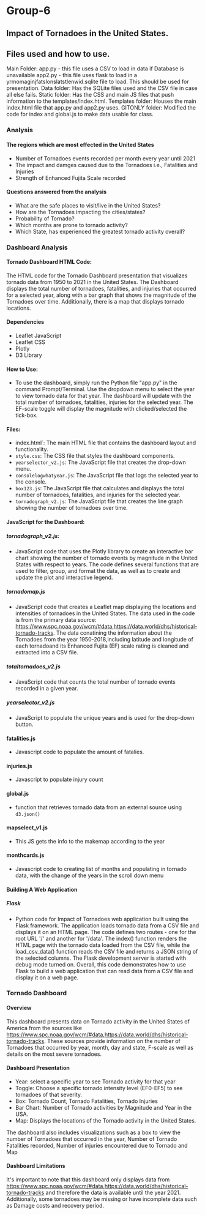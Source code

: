 # Group-6
## Impact of Tornadoes in the United States.

## Files used and how to use.
Main Folder:
app.py - this file uses a CSV to load in data if Database is unavailable
app2.py - this file uses flask to load in a yrmomaginjfatslonslatstlenwid.sqlite file to load. This should be used for presentation.
Data folder:
Has the SQLite files used and the CSV file in case all else fails.
Static folder:
Has the CSS and main JS files that push information to the templates/index.html.
Templates folder:
Houses the main index.html file that app.py and app2.py uses.
GITONLY folder:
Modified the code for index and global.js to make data usable for class.
### Analysis 

#### The regions which are most effected in the United States
- Number of Tornadoes events recorded per month every year until 2021
- The impact and damges caused due to the Tornadoes i.e., Fatalities and Injuries
- Strength of Enhanced Fujita Scale recorded

#### Questions answered from the analysis
- What are the safe places to visit/live in the United States?
- How are the Tornadoes impacting the cities/states?
- Probability of Tornado?
- Which months are prone to tornado activity?
- Which State, has experienced the greatest tornado activity overall? 

### Dashboard Analysis
#### Tornado Dashboard HTML Code:
The HTML code for the Tornado Dashboard presentation that visualizes tornado data from 1950 to 2021 in the United States. The Dashboard displays the total number of tornadoes, fatalities, and injuries that occurred for a selected year, along with a bar graph that shows the magnitude of the Tornadoes over time. Additionally, there is a map that displays tornado locations.

#### Dependencies
- Leaflet JavaScript
-	Leaflet CSS
-	Plotly
-	D3 Library

#### How to Use:
- To use the dashboard, simply run the Python file "app.py" in the command Prompt/Terminal. Use the dropdown menu to select the year to view tornado data for that year. The dashboard will update with the total number of tornadoes, fatalities, injuries for the selected year. The EF-scale toggle will display the magnitude with clicked/selected the tick-box.

#### Files:
- index.html`: The main HTML file that contains the dashboard layout and functionality.
-	`style.css`: The CSS file that styles the dashboard components.
-	`yearselector_v2.js`: The JavaScript file that creates the drop-down menu.
-	`consolelogwhatyear.js`: The JavaScript file that logs the selected year to the console.
-	`box123.js`: The JavaScript file that calculates and displays the total number of tornadoes, fatalities, and injuries for the selected year.
-	`tornadograph_v2.js`: The JavaScript file that creates the line graph showing the number of tornadoes over time.

#### JavaScript for the Dashboard:
##### tornadograph_v2.js:
- JavaScript code that uses the Plotly library to create an interactive bar chart showing the number of tornado events by magnitude in the United States with respect to years. The code defines several functions that are used to filter, group, and format the data, as well as to create and update the plot and interactive legend.

##### tornadomap.js
- JavaScript code that creates a Leaflet map displaying the locations and intensities of tornadoes in the United States. The data used in the code is from the primary data source: https://www.spc.noaa.gov/wcm/#data,https://data.world/dhs/historical-tornado-tracks. The data conatining the information about the Tornadoes from the year 1950-2018,including latitude and longitude of each tornadoand its Enhanced Fujita (EF) scale rating is cleaned and extracted into a CSV file.

##### totaltornadoes_v2.js
- JavaScript code that counts the total number of tornado events recorded in a given year.

##### yearselector_v2.js
- JavaScript to populate the unique years and is used for the drop-down button.

#### fatalities.js
- Javascript code to populate the amount of fatalies.

#### injuries.js
- Javascript to populate injury count

#### global.js
- function that retrieves tornado data from an external source using `d3.json()`

#### mapselect_v1.js
- This JS gets the info to the makemap according to the year

#### monthcards.js 
- Javascript code to creating list of months and populating in tornado data, with the change of the years in the scroll down menu  

#### Building A Web Application 
##### Flask 
- Python code for Impact of Tornadoes web application built using the Flask framework. The application loads tornado data from a CSV file and displays it on an HTML page. The code defines two routes - one for the root URL '/' and another for '/data'. The index() function renders the HTML page with the tornado data loaded from the CSV file, while the load_csv_data() function reads the CSV file and returns a JSON string of the selected columns. The Flask development server is started with debug mode turned on. Overall, this code demonstrates how to use Flask to build a web application that can read data from a CSV file and display it on a web page.

### Tornado Dashboard
#### Overview 
This dashboard presents data on Tornado activity in the United States of America from the sources like https://www.spc.noaa.gov/wcm/#data,https://data.world/dhs/historical-tornado-tracks. These sources provide information on the number of Tornadoes that occurred by year, month, day and state, F-scale as well as details on the most severe tornadoes.

#### Dashboard Presentation 
-	Year: select a specific year to see Tornado activity for that year
-	Toggle: Choose a specific tornado intensity level (EF0-EF5) to see tornadoes of that severity.
-	Box: Tornado Count, Tornado Fatalities, Tornado Injuries
-	Bar Chart: Number of Tornado activities by Magnitude and Year in the USA.
-	Map: Displays the locations of the Tornado activity in the United States.

The dashboard also includes visualizations such as a box to view the number of Tornadoes that occurred in the year, Number of Tornado Fatalities recorded, Number of injuries encountered due to Tornado and Map 

#### Dashboard Limitations 
It's important to note that this dashboard only displays data from https://www.spc.noaa.gov/wcm/#data,https://data.world/dhs/historical-tornado-tracks and therefore the data is available until the year 2021. Additionally, some tornadoes may be missing or have incomplete data such as Damage costs and recovery period.

 



